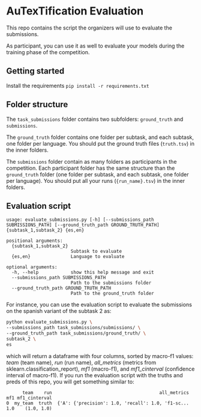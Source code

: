 # AuTexTification Evaluation
This repo contains the script the organizers will use to evaluate the submissions.

As participant, you can use it as well to evaluate your models during the training phase of the competition.

## Getting started

Install the requirements
`pip install -r requirements.txt`

## Folder structure

The `task_submissions` folder contains two subfolders: `ground_truth` and `submissions`.

The `ground_truth` folder contains one folder per subtask, and each subtask, one folder per language. You should put the ground truth files (`truth.tsv`) in the inner folders.

The `submissions` folder contain as many folders as participants in the competition. Each participant folder has the same structure than the `ground_truth` folder (one folder per subtask, and each subtask, one folder per language). You should put all your runs (`{run_name}.tsv`) in the inner folders.

## Evaluation script

```
usage: evaluate_submissions.py [-h] [--submissions_path SUBMISSIONS_PATH] [--ground_truth_path GROUND_TRUTH_PATH] {subtask_1,subtask_2} {es,en}

positional arguments:
  {subtask_1,subtask_2}
                        Subtask to evaluate
  {es,en}               Language to evaluate

optional arguments:
  -h, --help            show this help message and exit
  --submissions_path SUBMISSIONS_PATH
                        Path to the submissions folder
  --ground_truth_path GROUND_TRUTH_PATH
                        Path to the ground_truth folder
 ```
 
For instance, you can use the evaluation script to evaluate the submissions on the spanish variant of the subtask 2 as:

```bash
python evaluate_submissions.py \
--submissions_path task_submissions/submissions/ \
--ground_truth_path task_submissions/ground_truth/ \
subtask_2 \
es
```

which will return a dataframe with four columns, sorted by macro-f1 values: *team* (team name), *run* (run name), *all_metrics* (metrics from sklearn.classification_report), *mf1* (macro-f1), and *mf1_cinterval* (confidence interval of macro-f1). If you run the evaluation script with the truths and preds of this repo, you will get something similar to:

```     
      team    run                                        all_metrics  mf1 mf1_cinterval
0  my_team  truth  {'A': {'precision': 1.0, 'recall': 1.0, 'f1-sc...  1.0    (1.0, 1.0)
```
